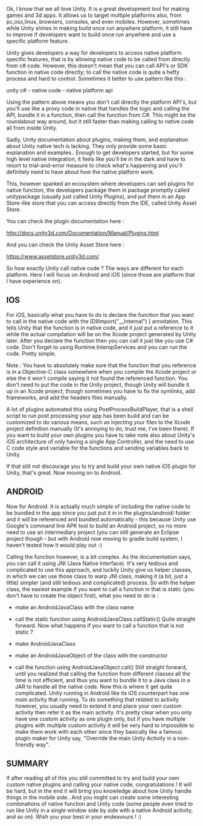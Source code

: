 Ok, I know that we all love Unity. It is a great development tool for making games and 3d apps. It allows us to target multiple platforms also, from pc,osx,linux, browsers, consoles, and even mobiles. However, sometimes while Unity shines in making build once run anywhere platform, it still have to improve if developers want to build once run anywhere and use a specific platform feature. 

Unity gives developers a way for developers to access native platform specific features, that is by allowing native code to be called from directly from c# code. However, this doesn't mean that you can call API's or SDK function in native code directly; to call the native code is quite a hefty process and hard to control. Sometimes it better to use pattern like this :

unity c# - native code - native platform api

Using the pattern above means you don't call directly the platform API's, but you'll use like a proxy code in native that handles the logic and calling the API, bundle it in a function, then call the function from C#. This might be the roundabout way around, but it still faster than making calling to native code all from inside Unity.

Sadly, Unity documentation about plugins, making them, and explanation about Unity native tech is lacking. They only provide some basic explanation and examples.. Enough to get developers started, but for some high level native integration, it feels like you'll be in the dark and have to resort to trial-and-error measure to check what's happening and you'll definitely need to have about how the native platform work. 

This, however sparked an ecosystem where developers can sell plugins for native function, the developers package them in package promptly called unitypackage (usually just called Unity Plugins), and put them in an App Store-like store that you can access directly from the IDE, called Unity Asset Store.

You can check the plugin documentation here :

http://docs.unity3d.com/Documentation/Manual/Plugins.html

And you can check the Unity Asset Store here :

https://www.assetstore.unity3d.com/‎

So how exactly Unity call native code ? The ways are different for each platform. Here I will focus on Android and iOS (since those are platform that I have experience on).

## IOS

For iOS, basically what you have to do is declare the function that you want to call in the native code with the [DllImport("__Internal") ] annotation. This tells Unity that the function is in native code, and it just put a reference to it while the actual compilation will be on the Xcode project generated by Unity later. After you declare the function then you can call it just like you use C# code. Don't forget to using Runtime.InteropServices and you can run the code. Pretty simple.

Note : You have to absolutely make sure that the function that you reference is in a Objective-C class somewhere when you compile the Xcode project or else the it won't compile saying it not found the referenced function. You don't need to put the code in the Unity project, though Unity will bundle it up in an Xcode project, though sometimes you have to fix the symlinks, add frameworks, and add the headers files manually.

A lot of plugins automated this using PostProcessBuildPlayer, that is a shell script to run post processing your app has been build and can be customized to do various means, such as injecting your files to the Xcode project definition manually (It's annoying to do, trust me, I've been there). If you want to build your own plugins you have to take note also about Unity's iOS architecture of only having a single App Controller, and the need to use C code style and variable for the functions and sending variables back to Unity.

If that still not discourage you to try and build your own native iOS plugin for Unity, that's great. Now moving on to Android.

## ANDROID

Now for Android. It is actually much simple of including the native code to be bundled in the app since you just put it in in the plugins/android/ folder and it will be referenced and bundled automatically - this because Unity use Google's command line APK tool to build an Android project, so no more need to use an intermediary project (you can still generate an Eclipse project though - but with Android now moving to gradle build system, I haven't tested how it would play out -) 

Calling the function however, is a bit complex. As the documentation says, you can call it using JNI (Java Native Interface). It's very tedious and complicated to use this approach, and luckily Unity give us helper classes, in which we can use those class to warp JNI class, making it (a bit, just a little) simpler (and still tedious and complicated) process.
So with the helper class, the easiest example if you want to call a function in that is static (you don't have to create the object first), what you need to do is :

- make an AndroidJavaClass with the class name

- call the static function using AndroidJavaClass.callStatic()
Quite straight forward. Now what happens if you want to call a function that is not static ?

- make AndroidJavaClass

- make an AndroidJavaObject of the class with the constructor

- call the function using AndroidJavaObject.call()
Still straight forward, until you realized that calling the function from different classes all the time is not efficient, and thus you want to bundle it to a Java class in a JAR to handle all the native code. Now this is where it get quite complicated. Unity running in Android like its iOS counterpart has one main activity that running. To do something that related to activity however, you usually need to extend it and place your own custom activity then refer it as the main activity. It's pretty clear when you only have one custom activity as one plugin only, but if you have multiple plugins with multiple custom activity it will be very hard to impossible to make them work with each other since they basically like a famous plugin maker for Unity say, "Override the main Unity Activity in a non-friendly way".

## SUMMARY

If after reading all of this you still committed to try and build your own custom native plugins and calling your native code, congratulations ! It will be hard, but in the end it will bring you knowledge about how Unity handle things in the mobile side.. And you might can create some interesting combinations of native function and Unity code (some people even tried to run like Unity in a single window side by side with a native Android activity, and so on). Wish you your best in your endeavours ! :)
